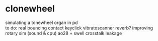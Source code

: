 # clonewheel
simulating a tonewheel organ in pd\
to do:
  real bouncing contact keyclick
  vibratoscanner
  reverb?
  improving rotary sim (sound & cpu)
  ao28 + swell
  crosstalk
  leakage
  
